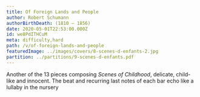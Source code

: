 ```yaml
---
title: Of Foreign Lands and People
author: Robert Schumann
authorBirthDeath: (1810 – 1856)
date: 2020-05-01T22:53:00.000Z
id: we8PdITHCuM
meta: difficulty,hard
path: /v/of-foreign-lands-and-people
featuredImage: ../images/covers/8-scenes-d-enfants-2.jpg
partition: ../partitions/9-scenes-d-enfants.pdf
---
```

Another of the 13 pieces composing *Scenes of Childhood*, delicate, child-like and innocent. The beat and recurring last notes of each bar echo like a lullaby in the nursery